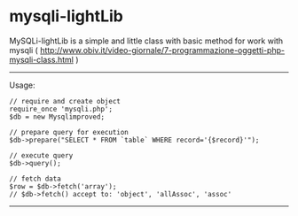 mysqli-lightLib
===============

MySQLi-lightLib is a simple and little class with basic method for work with mysqli ( http://www.obiv.it/video-giornale/7-programmazione-oggetti-php-mysqli-class.html )

***

Usage: 

    // require and create object
    require_once 'mysqli.php';
    $db = new Mysqlimproved;

    // prepare query for execution 
    $db->prepare("SELECT * FROM `table` WHERE record='{$record}'");
    
    // execute query 
    $db->query();
    
    // fetch data 
    $row = $db->fetch('array'); 
    // $db->fetch() accept to: 'object', 'allAssoc', 'assoc'

***
